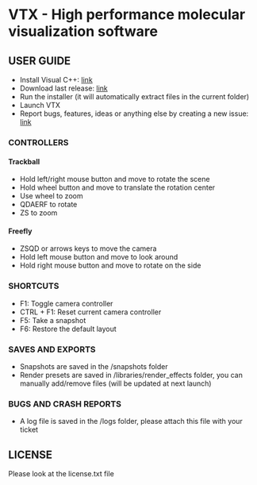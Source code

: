 # VTX - High performance molecular visualization software

## USER GUIDE

- Install Visual C++: [link](https://support.microsoft.com/fr-fr/help/2977003/the-latest-supported-visual-c-downloads)
- Download last release: [link](https://gitlab.com/VTX_mol/VTX/-/releases)
- Run the installer (it will automatically extract files in the current folder)
- Launch VTX
- Report bugs, features, ideas or anything else by creating a new issue: [link](https://gitlab.com/VTX_mol/VTX/-/issues)

### CONTROLLERS

#### Trackball

- Hold left/right mouse button and move to rotate the scene
- Hold wheel button and move to translate the rotation center
- Use wheel to zoom
- QDAERF to rotate
- ZS to zoom

#### Freefly

- ZSQD or arrows keys to move the camera
- Hold left mouse button and move to look around
- Hold right mouse button and move to rotate on the side

### SHORTCUTS

- F1: Toggle camera controller
- CTRL + F1: Reset current camera controller
- F5: Take a snapshot
- F6: Restore the default layout

### SAVES AND EXPORTS

- Snapshots are saved in the /snapshots folder
- Render presets are saved in /libraries/render_effects folder, you can manually add/remove files (will be updated at next launch)

### BUGS AND CRASH REPORTS

- A log file is saved in the /logs folder, please attach this file with your ticket

## LICENSE

Please look at the license.txt file
